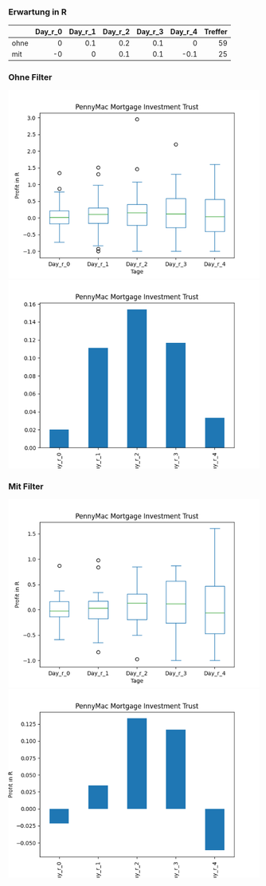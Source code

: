 ### Erwartung in R
|      |   Day_r_0 |   Day_r_1 |   Day_r_2 |   Day_r_3 |   Day_r_4 |   Treffer |
|:-----|----------:|----------:|----------:|----------:|----------:|----------:|
| ohne |         0 |       0.1 |       0.2 |       0.1 |       0   |        59 |
| mit  |        -0 |       0   |       0.1 |       0.1 |      -0.1 |        25 |

### Ohne Filter
![image info](./data/PMT_box_all.png)
![image info](./data/PMT_median_all.png)

### Mit Filter
![image info](./data/PMT_box_filtered.png)
![image info](./data/PMT_median_filtered.png)